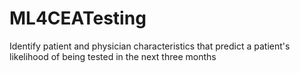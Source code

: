 # ML4CEATesting
Identify patient and physician characteristics that predict a patient's likelihood of being tested in the next three months
